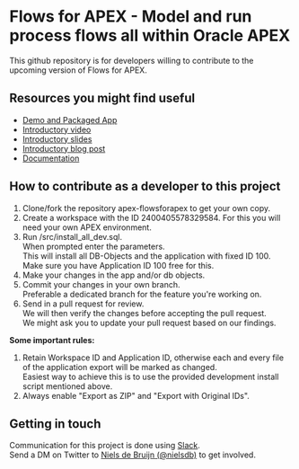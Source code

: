 # Flows for APEX - Model and run process flows all within Oracle APEX

This github repository is for developers willing to contribute to the upcoming version of Flows for APEX.

## Resources you might find useful

- [Demo and Packaged App](https://apex.mt-ag.com/flowsforapex)
- [Introductory video](https://www.youtube.com/watch?v=lMDMVXPy0Jk&list=PL3S33P01ea06WdgNtuFvGd-f8PvP54-g0)
- [Introductory slides](https://knowledgebase.mt-ag.com/q/flowsforapex)
- [Introductory blog post](https://nielsdebr.blogspot.com/2020/06/flows-for-apex.html)
- [Documentation](https://mt-ag.github.io/apex-flowsforapex/)

## How to contribute as a developer to this project

1. Clone/fork the repository apex-flowsforapex to get your own copy.
2. Create a workspace with the ID 2400405578329584.
   For this you will need your own APEX environment.
3. Run /src/install_all_dev.sql.  
   When prompted enter the parameters.  
   This will install all DB-Objects and the application with fixed ID 100.  
   Make sure you have Application ID 100 free for this.
4. Make your changes in the app and/or db objects.
5. Commit your changes in your own branch.  
   Preferable a dedicated branch for the feature you're working on.
6. Send in a pull request for review.  
   We will then verify the changes before accepting the pull request.  
   We might ask you to update your pull request based on our findings.

**Some important rules:**

1. Retain Workspace ID and Application ID, otherwise each and every file of the application export will be marked as changed.  
   Easiest way to achieve this is to use the provided development install script mentioned above.
2. Always enable "Export as ZIP" and "Export with Original IDs".

## Getting in touch

Communication for this project is done using [Slack](http://flowsforapex.slack.com).  
Send a DM on Twitter to [Niels de Bruijn (@nielsdb)](https://twitter.com/nielsdb?s=20) to get involved.
